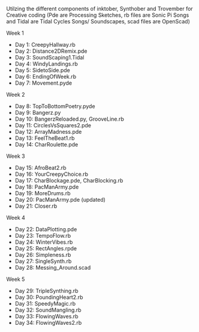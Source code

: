 Utilzing the different components of inktober, Synthober and Trovember for Creative coding (Pde are Processing Sketches, rb files are Sonic Pi Songs and Tidal are Tidal Cycles Songs/ Soundscapes, scad files are OpenScad)

Week 1
  + Day 1: CreepyHallway.rb	
  + Day 2: Distance2DRemix.pde
  + Day 3: SoundScaping1.Tidal
  + Day 4: WindyLandings.rb
  + Day 5: SidetoSide.pde
  + Day 6: EndingOfWeek.rb
  + Day 7: Movement.pyde
  
Week 2
  + Day 8: TopToBottomPoetry.pyde
  + Day 9: Bangerz.py
  + Day 10: BangerzReloaded.py, GrooveLine.rb
  + Day 11: CirclesVsSquares2.pde
  + Day 12: ArrayMadness.pde
  + Day 13: FeelTheBeat1.rb
  + Day 14: CharRoulette.pde

Week 3
  + Day 15: AfroBeat2.rb
  + Day 16: YourCreepyChoice.rb
  + Day 17: CharBlockage.pde, CharBlocking.rb
  + Day 18: PacManArmy.pde
  + Day 19: MoreDrums.rb
  + Day 20: PacManArmy.pde (updated)
  + Day 21: Closer.rb
  
Week 4
  + Day 22: DataPlotting.pde
  + Day 23: TempoFlow.rb
  + Day 24: WinterVibes.rb
  + Day 25: RectAngles.rpde
  + Day 26: Simpleness.rb
  + Day 27: SingleSynth.rb
  + Day 28: Messing_Around.scad

Week 5
  + Day 29: TripleSynthing.rb
  + Day 30: PoundingHeart2.rb
  + Day 31: SpeedyMagic.rb
  + Day 32: SoundMangling.rb
  + Day 33: FlowingWaves.rb
  + Day 34: FlowingWaves2.rb
 
